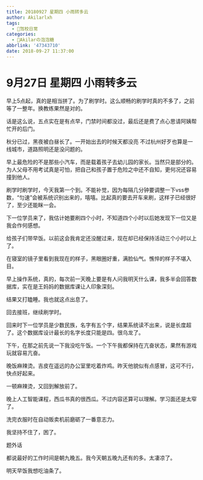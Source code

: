 ```yaml
---
title: 20180927 星期四 小雨转多云
author: Akilarlxh
tags:
  - 🚗驾校日常
categories:
  - 🍬Akilarの泡泡糖
abbrlink: '47343710'
date: 2018-09-27 11:37:00
---
```

# 9月27日 星期四 小雨转多云

早上5点起，真的是相当拼了。为了刷学时。这么顺畅的刷学时真的不多了，之前等了一整年。换教练果然是对的。

话是这么说，五点实在是有点早，门禁时间都没过，最后还是费了点心思请阿姨帮忙开的后门。

秋分已过，黑夜被白昼长了。一开始出去的时候天都没亮 不过杭州好歹也算是一线城市，道路照明还是没问题的。

早上最危险的不是那些小汽车，而是载着孩子去幼儿园的家长。当然只是部分的。为人父母不用考试真是可怕，把自己和孩子置于危险之中还不自知，更何况还容易撞到他人。

刷学时刷学时，今天我第一个到。不能补觉，因为每隔几分钟要调整一下vss参数，“匀速”会被系统识别出来的，嘻嘻。比起真的要去开车来刷，这样子已经很好了，至少还能眯一会。

下一位学员来了，我估计她要刷四个小时，不知道四个小时以后她发现下一位又是我会作何感想。

给孩子们带早饭。以前这会我肯定还没醒过来，现在却已经保持活动三个小时以上了。

在寝室的镜子里看到我现在的样子，黑眼圈好重，满脸仙气。憔悴的样子不堪入目。

早上操作系统，真的，每次前一天晚上要是有人问我明天什么课，我多半会回答数据库，实在是王妈妈的数据库课让人印象深刻。

结果又打瞌睡。我也就这点出息了。

回去接班，继续刷学时。

回来时下一位学员是少数民族，名字有五个字，结果系统读不出来，说是长度超了。这个数据库设计最长的名字长度只能是四。很乌龙了。

下午，在那之前先说一下我没吃午饭。一个下午我都保持在亢奋状态，果然有游戏玩就容易亢奋。

晚饭麻辣烫。吉皮在遥远的办公室里吃着炸鸡。昨天他貌似有点感冒，这可不行，快点好起来。

一顿麻辣烫，又回到解放前了。

晚上人工智能课程，西瓜书真的很西瓜。不过内容还算可以理解。学习面还是太窄了。

洗完衣服时在自动贩卖机前磨砺了一番意志力。

我坚持不住了，困了。

题外话

都说最好的工作时间是朝九晚五。我今天朝五晚九还有的多。太凄凉了。

明天早饭我想吃油条了。
